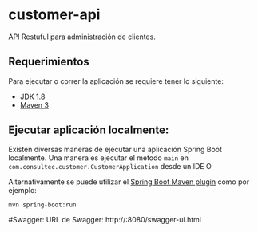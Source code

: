 # customer-api
API Restuful para administración de clientes.

## Requerimientos

Para ejecutar o correr la aplicación se requiere tener lo siguiente:

- [JDK 1.8](http://www.oracle.com/technetwork/java/javase/downloads/jdk8-downloads-2133151.html)
- [Maven 3](https://maven.apache.org)

## Ejecutar aplicación localmente:

Existen diversas maneras de ejecutar una aplicación Spring Boot localmente. Una manera es ejecutar el metodo `main` en `com.consultec.customer.CustomerApplication` desde un IDE O


Alternativamente se puede utilizar el [Spring Boot Maven plugin](https://docs.spring.io/spring-boot/docs/current/reference/html/build-tool-plugins-maven-plugin.html) como por ejemplo:

```shell
mvn spring-boot:run
```

#Swagger:
URL de Swagger: http://<servidor>:8080/swagger-ui.html
